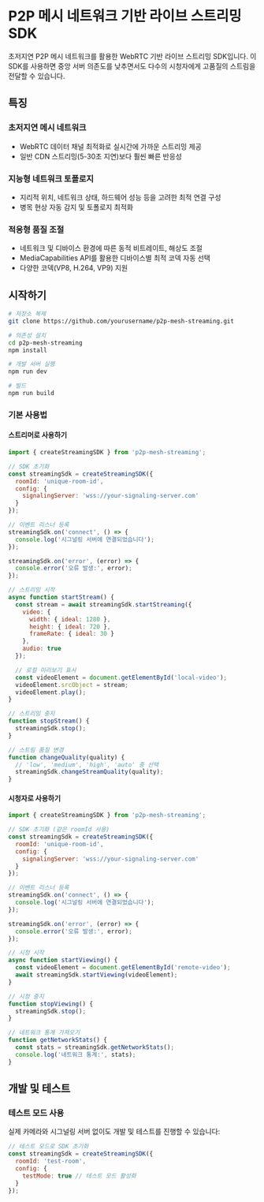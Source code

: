 # P2P 메시 네트워크 기반 라이브 스트리밍 SDK

초저지연 P2P 메시 네트워크를 활용한 WebRTC 기반 라이브 스트리밍 SDK입니다. 
이 SDK를 사용하면 중앙 서버 의존도를 낮추면서도 다수의 시청자에게 고품질의 스트림을 전달할 수 있습니다.

## 특징

### 초저지연 메시 네트워크
- WebRTC 데이터 채널 최적화로 실시간에 가까운 스트리밍 제공
- 일반 CDN 스트리밍(5-30초 지연)보다 훨씬 빠른 반응성

### 지능형 네트워크 토폴로지
- 지리적 위치, 네트워크 상태, 하드웨어 성능 등을 고려한 최적 연결 구성
- 병목 현상 자동 감지 및 토폴로지 최적화

### 적응형 품질 조절
- 네트워크 및 디바이스 환경에 따른 동적 비트레이트, 해상도 조절
- MediaCapabilities API를 활용한 디바이스별 최적 코덱 자동 선택
- 다양한 코덱(VP8, H.264, VP9) 지원

## 시작하기

```bash
# 저장소 복제
git clone https://github.com/yourusername/p2p-mesh-streaming.git

# 의존성 설치
cd p2p-mesh-streaming
npm install

# 개발 서버 실행
npm run dev

# 빌드
npm run build
```

### 기본 사용법

#### 스트리머로 사용하기

```javascript
import { createStreamingSDK } from 'p2p-mesh-streaming';

// SDK 초기화
const streamingSdk = createStreamingSDK({
  roomId: 'unique-room-id',
  config: {
    signalingServer: 'wss://your-signaling-server.com'
  }
});

// 이벤트 리스너 등록
streamingSdk.on('connect', () => {
  console.log('시그널링 서버에 연결되었습니다');
});

streamingSdk.on('error', (error) => {
  console.error('오류 발생:', error);
});

// 스트리밍 시작
async function startStream() {
  const stream = await streamingSdk.startStreaming({
    video: {
      width: { ideal: 1280 },
      height: { ideal: 720 },
      frameRate: { ideal: 30 }
    },
    audio: true
  });

  // 로컬 미리보기 표시
  const videoElement = document.getElementById('local-video');
  videoElement.srcObject = stream;
  videoElement.play();
}

// 스트리밍 중지
function stopStream() {
  streamingSdk.stop();
}

// 스트림 품질 변경
function changeQuality(quality) {
  // 'low', 'medium', 'high', 'auto' 중 선택
  streamingSdk.changeStreamQuality(quality);
}
```

#### 시청자로 사용하기

```javascript
import { createStreamingSDK } from 'p2p-mesh-streaming';

// SDK 초기화 (같은 roomId 사용)
const streamingSdk = createStreamingSDK({
  roomId: 'unique-room-id',
  config: {
    signalingServer: 'wss://your-signaling-server.com'
  }
});

// 이벤트 리스너 등록
streamingSdk.on('connect', () => {
  console.log('시그널링 서버에 연결되었습니다');
});

streamingSdk.on('error', (error) => {
  console.error('오류 발생:', error);
});

// 시청 시작
async function startViewing() {
  const videoElement = document.getElementById('remote-video');
  await streamingSdk.startViewing(videoElement);
}

// 시청 중지
function stopViewing() {
  streamingSdk.stop();
}

// 네트워크 통계 가져오기
function getNetworkStats() {
  const stats = streamingSdk.getNetworkStats();
  console.log('네트워크 통계:', stats);
}
```

## 개발 및 테스트

### 테스트 모드 사용

실제 카메라와 시그널링 서버 없이도 개발 및 테스트를 진행할 수 있습니다:

```javascript
// 테스트 모드로 SDK 초기화
const streamingSdk = createStreamingSDK({
  roomId: 'test-room',
  config: {
    testMode: true // 테스트 모드 활성화
  }
});
```
